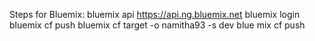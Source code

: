 Steps for Bluemix:
	bluemix api https://api.ng.bluemix.net
	bluemix login
	bluemix cf push
	bluemix cf target -o namitha93 -s dev
	blue mix cf push